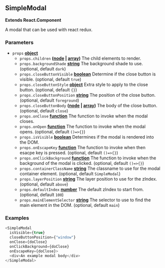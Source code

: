 <!-- Generated by documentation.js. Update this documentation by updating the source code. -->

## SimpleModal

**Extends React.Component**

A modal that can be used with react redux.

### Parameters

-   `props` **[object][1]** 
    -   `props.children` **([node][2] \| [array][3])** The child elements to render.
    -   `props.backgroundShade` **[string][4]** The background shade to use. (optional, default `dark`)
    -   `props.closeButtonVisible` **[boolean][5]** Determine if the close button is visible. (optional, default `true`)
    -   `props.closeButtonStyle` **[object][1]** Extra style to apply to the close button. (optional, default `{}`)
    -   `props.closeButtonPosition` **[string][4]** The position of the close button. (optional, default `foreground`)
    -   `props.closeButtonBody` **([node][2] \| [array][3])** The body of the close button. (optional, default `close`)
    -   `props.onClose` **[function][6]** The function to invoke when the modal closes.
    -   `props.onOpen` **[function][6]** The function to invoke when the modal opens. (optional, default `()=>{}`)
    -   `props.isVisible` **[boolean][5]** Determines if the modal is rendered into the DOM.
    -   `props.onEscapeKey` **[function][6]** The function to invoke when then esacpe key is pressed. (optional, default `()=>{}`)
    -   `props.onClickBackground` **[function][6]** The function to invoke when the background of the modal is clicked. (optional, default `()=>{}`)
    -   `props.containerClassName` **[string][4]** The classname to use for the modal container element. (optional, default `SimpleModal`)
    -   `props.layerPosition` **[string][4]** The layer position to use for the zIndex. (optional, default `above`)
    -   `props.defaultIndex` **[number][7]** The default zIndex to start from. (optional, default `100`)
    -   `props.mainElementSelector` **[string][4]** The selector to use to find the main element in the DOM. (optional, default `main`)

### Examples

```javascript
<SimpleModal
  isVisible={true}
  closeButtonPosition={"window"}
  onClose={doClose}
  onClickBackground={doClose}
  onEscapeKey={doClose}>
  <div>An example modal body</div>
</SimpleModal>
```

[1]: https://developer.mozilla.org/docs/Web/JavaScript/Reference/Global_Objects/Object

[2]: https://developer.mozilla.org/docs/Web/API/Node/nextSibling

[3]: https://developer.mozilla.org/docs/Web/JavaScript/Reference/Global_Objects/Array

[4]: https://developer.mozilla.org/docs/Web/JavaScript/Reference/Global_Objects/String

[5]: https://developer.mozilla.org/docs/Web/JavaScript/Reference/Global_Objects/Boolean

[6]: https://developer.mozilla.org/docs/Web/JavaScript/Reference/Statements/function

[7]: https://developer.mozilla.org/docs/Web/JavaScript/Reference/Global_Objects/Number
